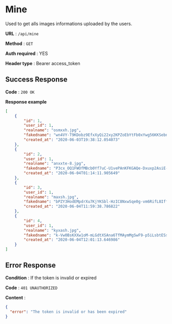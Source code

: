 # Mine

Used to get alls images informations uploaded by the users.

**URL** : `/api/mine`

**Method** : `GET`

**Auth required** : YES

**Header type** : Bearer access_token

## Success Response

**Code** : `200 OK`

**Response example**

```json
[
  	{
	    "id": 1,
	    "user_id": 1,
	    "realname": "osmxxh.jpg",
	    "fakedname": "wn4VY-T9KDobz9EfxXyQi22xy2KPZoEbYtFb0xYwg56KKSebn8C4xzCV9Y7iAgOMVGtCD6fThUDBlYzu-isURmzm_suY8ePEnUovkIqqfyZpi3bWhrb3rwD33_80WyRX",
	    "created_at": "2020-06-03T19:38:12.054073"
  	},
  	{
		"id": 2,
		"user_id": 1,
		"realname": "anxxte-8.jpg",
		"fakedname": "P3cx_OQ1FWOfMBcb0Yf7uC-U1vePAnKFKGAQe-Dxuxp2AsiE-WXTkQeMxxrmRa_kxqWSZrHR6vMPaMcncKGYW9X9urUkFzwGqUIAipW7yS8QkUAcI7naZUjaesZzxMG8",
		"created_at": "2020-06-04T01:14:11.905649"
	},
	{
		"id": 3,
		"user_id": 1,
		"realname": "maxsh.jpg",
		"fakedname": "bPZY3HodEMpdrXu7KjYKSbl-HzIC8NxwSqe0g-vm6RifL8IffSZcE0qkMOsVoo6mjVsJ5JVlViPFRFVqnQU_iJvlraoZt3xD0zkuE3dug811lMdk_I8U2EsB3ejjYbM5",
		"created_at": "2020-06-04T11:59:38.786822"
	},
	{
		"id": 4,
		"user_id": 1,
		"realname": "kyxash.jpg",
		"fakedname": "k-Vw0BsKXXw1oM-mLGdtXSAna6TfMAymMgSwF9-p5iLsbtESswavvTSYBrJ6GvpdRzwmN9KmFkJw5stGoEf3kMkU1yWEnGwHHkL2iy2YdpUBXxu2WaRH-T5AjEJuEzB1",
		"created_at": "2020-06-04T12:01:13.646986"
	}
]
```

## Error Response

**Condition** : If the token is invalid or expired

**Code** : `401 UNAUTHORIZED`

**Content** :

```json
{
  "error": "The token is invalid or has been expired"
}
```